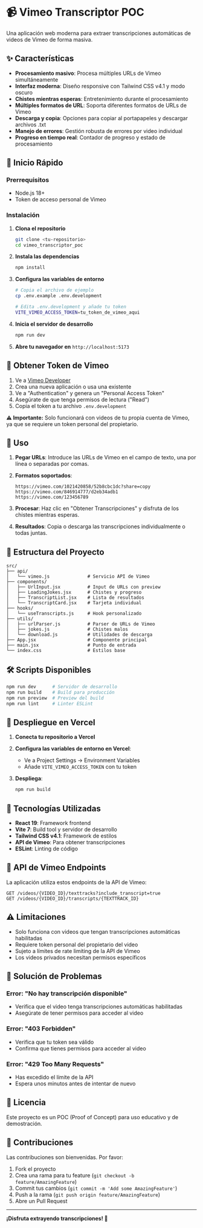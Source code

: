 # 📹 Vimeo Transcriptor POC

Una aplicación web moderna para extraer transcripciones automáticas de videos de Vimeo de forma masiva.

## ✨ Características

- **Procesamiento masivo**: Procesa múltiples URLs de Vimeo simultáneamente
- **Interfaz moderna**: Diseño responsive con Tailwind CSS v4.1 y modo oscuro
- **Chistes mientras esperas**: Entretenimiento durante el procesamiento
- **Múltiples formatos de URL**: Soporta diferentes formatos de URLs de Vimeo
- **Descarga y copia**: Opciones para copiar al portapapeles y descargar archivos .txt
- **Manejo de errores**: Gestión robusta de errores por video individual
- **Progreso en tiempo real**: Contador de progreso y estado de procesamiento

## 🚀 Inicio Rápido

### Prerrequisitos

- Node.js 18+ 
- Token de acceso personal de Vimeo

### Instalación

1. **Clona el repositorio**
   ```bash
   git clone <tu-repositorio>
   cd vimeo_transcriptor_poc
   ```

2. **Instala las dependencias**
   ```bash
   npm install
   ```

3. **Configura las variables de entorno**
   ```bash
   # Copia el archivo de ejemplo
   cp .env.example .env.development
   
   # Edita .env.development y añade tu token
   VITE_VIMEO_ACCESS_TOKEN=tu_token_de_vimeo_aqui
   ```

4. **Inicia el servidor de desarrollo**
   ```bash
   npm run dev
   ```

5. **Abre tu navegador en** `http://localhost:5173`

## 🔑 Obtener Token de Vimeo

1. Ve a [Vimeo Developer](https://developer.vimeo.com/apps)
2. Crea una nueva aplicación o usa una existente
3. Ve a "Authentication" y genera un "Personal Access Token"
4. Asegúrate de que tenga permisos de lectura ("Read")
5. Copia el token a tu archivo `.env.development`

**⚠️ Importante:** Solo funcionará con videos de tu propia cuenta de Vimeo, ya que se requiere un token personal del propietario.

## 🎯 Uso

1. **Pegar URLs**: Introduce las URLs de Vimeo en el campo de texto, una por línea o separadas por comas.

2. **Formatos soportados**:
   ```
   https://vimeo.com/1021420858/52b8cbc1dc?share=copy
   https://vimeo.com/846914777/d2eb34adb1
   https://vimeo.com/123456789
   ```

3. **Procesar**: Haz clic en "Obtener Transcripciones" y disfruta de los chistes mientras esperas.

4. **Resultados**: Copia o descarga las transcripciones individualmente o todas juntas.

## 📁 Estructura del Proyecto

```
src/
├── api/
│   └── vimeo.js              # Servicio API de Vimeo
├── components/
│   ├── UrlInput.jsx          # Input de URLs con preview
│   ├── LoadingJokes.jsx      # Chistes y progreso
│   ├── TranscriptList.jsx    # Lista de resultados
│   └── TranscriptCard.jsx    # Tarjeta individual
├── hooks/
│   └── useTranscripts.js     # Hook personalizado
├── utils/
│   ├── urlParser.js          # Parser de URLs de Vimeo
│   ├── jokes.js              # Chistes malos
│   └── download.js           # Utilidades de descarga
├── App.jsx                   # Componente principal
├── main.jsx                  # Punto de entrada
└── index.css                 # Estilos base
```

## 🛠️ Scripts Disponibles

```bash
npm run dev      # Servidor de desarrollo
npm run build    # Build para producción
npm run preview  # Preview del build
npm run lint     # Linter ESLint
```

## 🚀 Despliegue en Vercel

1. **Conecta tu repositorio a Vercel**

2. **Configura las variables de entorno en Vercel**:
   - Ve a Project Settings → Environment Variables
   - Añade `VITE_VIMEO_ACCESS_TOKEN` con tu token

3. **Despliega**:
   ```bash
   npm run build
   ```

## 🔧 Tecnologías Utilizadas

- **React 19**: Framework frontend
- **Vite 7**: Build tool y servidor de desarrollo
- **Tailwind CSS v4.1**: Framework de estilos
- **API de Vimeo**: Para obtener transcripciones
- **ESLint**: Linting de código

## 🔄 API de Vimeo Endpoints

La aplicación utiliza estos endpoints de la API de Vimeo:

```
GET /videos/{VIDEO_ID}/texttracks?include_transcript=true
GET /videos/{VIDEO_ID}/transcripts/{TEXTTRACK_ID}
```

## ⚠️ Limitaciones

- Solo funciona con videos que tengan transcripciones automáticas habilitadas
- Requiere token personal del propietario del video
- Sujeto a límites de rate limiting de la API de Vimeo
- Los videos privados necesitan permisos específicos

## 🐛 Solución de Problemas

### Error: "No hay transcripción disponible"
- Verifica que el video tenga transcripciones automáticas habilitadas
- Asegúrate de tener permisos para acceder al video

### Error: "403 Forbidden"
- Verifica que tu token sea válido
- Confirma que tienes permisos para acceder al video

### Error: "429 Too Many Requests"
- Has excedido el límite de la API
- Espera unos minutos antes de intentar de nuevo

## 📄 Licencia

Este proyecto es un POC (Proof of Concept) para uso educativo y de demostración.

## 🤝 Contribuciones

Las contribuciones son bienvenidas. Por favor:

1. Fork el proyecto
2. Crea una rama para tu feature (`git checkout -b feature/AmazingFeature`)
3. Commit tus cambios (`git commit -m 'Add some AmazingFeature'`)
4. Push a la rama (`git push origin feature/AmazingFeature`)
5. Abre un Pull Request

---

**¡Disfruta extrayendo transcripciones! 🎉**